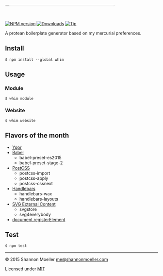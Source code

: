 <img src="https://cloud.githubusercontent.com/assets/155164/13732439/293121f0-e959-11e5-9aae-8ade3994058c.png" alt="whim" width="360" style="max-width:100%;height:1%;" />

[![NPM version][npm-img]][npm-url] [![Downloads][downloads-img]][npm-url] [![Tip][amazon-img]][amazon-url]

A protean boilerplate generator based on my mercurial preferences.

## Install

    $ npm install --global whim

## Usage

### Module

    $ whim module

### Website

    $ whim website

## Flavors of the month

- [Ygor](https://github.com/shannonmoeller/ygor)
- [Babel](https://babeljs.io)
  - babel-preset-es2015
  - babel-preset-stage-2
- [PostCSS](https://github.com/postcss/postcss)
  - postcss-import
  - postcss-apply
  - postcss-cssnext
- [Handlebars](http://handlebarsjs.com)
  - handlebars-wax
  - handlebars-layouts
- [SVG External Content](https://github.com/jonathantneal/svg4everybody)
  - svgstore
  - svg4everybody
- [document.registerElement](https://github.com/WebReflection/document-register-element)

## Test

    $ npm test

----

© 2015 Shannon Moeller <me@shannonmoeller.com>

Licensed under [MIT](http://shannonmoeller.com/mit.txt)

[amazon-img]:    https://img.shields.io/badge/amazon-tip_jar-yellow.svg?style=flat-square
[amazon-url]:    https://www.amazon.com/gp/registry/wishlist/1VQM9ID04YPC5?sort=universal-price
[downloads-img]: http://img.shields.io/npm/dm/whim.svg?style=flat-square
[npm-img]:       http://img.shields.io/npm/v/whim.svg?style=flat-square
[npm-url]:       https://npmjs.org/package/whim
